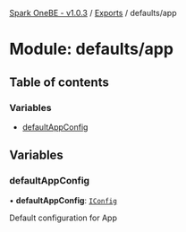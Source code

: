 [Spark OneBE - v1.0.3](../README.md) / [Exports](../modules.md) / defaults/app

# Module: defaults/app

## Table of contents

### Variables

- [defaultAppConfig](defaults_app.md#defaultappconfig)

## Variables

### defaultAppConfig

• **defaultAppConfig**: [`IConfig`](../interfaces/System_IConfig.IConfig.md)

Default configuration for App
